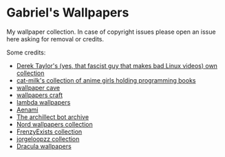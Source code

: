 # Gabriel's Wallpapers

My wallpaper collection. In case of copyright issues please open an issue here
asking for removal or credits.

Some credits:  
- [Derek Taylor's (yes, that fascist guy that makes bad Linux videos) own
  collection](https://gitlab.com/dwt1/wallpapers)   
- [cat-milk's collection of anime girls holding programming
  books](https://github.com/cat-milk/Anime-Girls-Holding-Programming-Books)  
- [wallpaper cave](https://wallpapercave.com/hd-4k-desktop-wallpapers)  
- [wallpapers craft](https://wallpaperscraft.com/)  
- [lambda wallpapers](https://github.com/pagankeymaster/lambda-wallpapers)  
- [Aenami](https://www.reddit.com/user/Aenami/)  
- [The archillect bot archive](https://archillect.com/archive)  
- [Nord wallpapers collection](https://github.com/linuxdotexe/nordic-wallpapers)  
- [FrenzyExists collection](https://github.com/FrenzyExists/wallpapers)
- [jorgeloopzz collection](https://github.com/jorgeloopzz/Wallpapers) 
- [Dracula wallpapers](https://github.com/aynp/dracula-wallpapers)  
